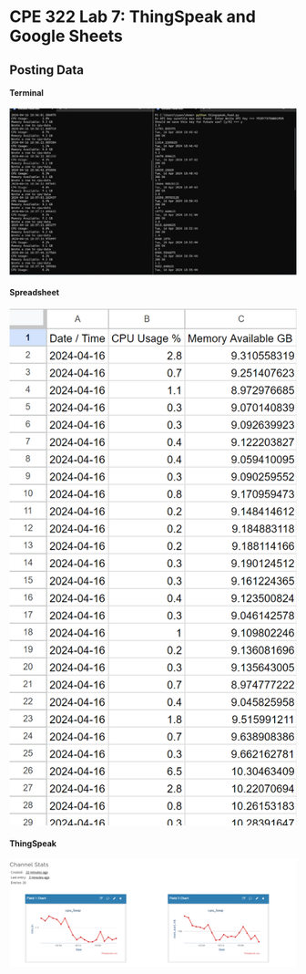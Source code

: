 # CPE 322 Lab 7: ThingSpeak and Google Sheets

## Posting Data
#### Terminal

![term](lab7terminal.png)


#### Spreadsheet

![ss](lab7ss.png)

#### ThingSpeak

![ts](lab7thingspeak.png)
